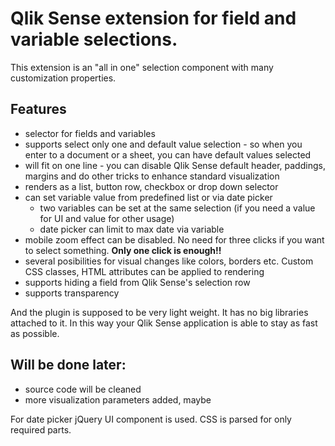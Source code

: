 # Qlik Sense extension for field and variable selections.

This extension is an "all in one" selection component with many customization properties.
## Features
- selector for fields and variables
- supports select only one and default value selection - so when you enter to a document or a sheet, you can have default values selected
- will fit on one line - you can disable Qlik Sense default header, paddings, margins and do other tricks to enhance standard visualization
- renders as a list, button row, checkbox or drop down selector
- can set variable value from predefined list or via date picker
  - two variables can be set at the same selection (if you need a value for UI and value for other usage)
  - date picker can limit to max date via variable
- mobile zoom effect can be disabled. No need for three clicks if you want to select something. **Only one click is enough!!**
- several posibilities for visual changes like colors, borders etc. Custom CSS classes, HTML attributes can be applied to rendering
- supports hiding a field from Qlik Sense's selection row
- supports transparency

And the plugin is supposed to be very light weight. It has no big libraries attached to it. In this way your Qlik Sense application is able to stay as fast as possible.

## Will be done later:
- source code will be cleaned
- more visualization parameters added, maybe

For date picker jQuery UI component is used. CSS is parsed for only required parts.
